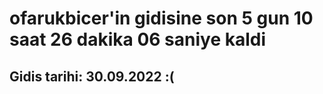 # ofarukbicer'in gidisine son 5 gun 10 saat 26 dakika 06 saniye kaldi

## Gidis tarihi: 30.09.2022 :(